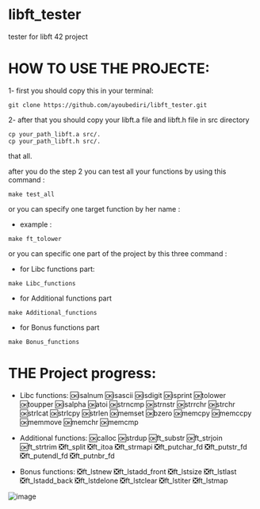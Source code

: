 # libft_tester
tester for libft 42 project
# HOW TO USE THE PROJECTE:

1- first you should copy this in your terminal:
```
git clone https://github.com/ayoubediri/libft_tester.git
```
2- after that you should copy your libft.a file and libft.h file in src directory
```
cp your_path_libft.a src/.
cp your_path_libft.h src/.
```
that all.

after you do the step 2 you can test all your functions by using this command :
```
make test_all
```
or you can specify one target function by her name :
- example :
```
make ft_tolower
```
or you can specific one part of the project by this three command :
- for Libc functions part:
```
make Libc_functions
```
- for Additional functions part
```
make Additional_functions
```
- for Bonus functions part
```
make Bonus_functions
```
# THE Project progress:
- Libc functions:
  🆗isalnum
  🆗isascii
  🆗isdigit
  🆗isprint
  🆗tolower
  🆗toupper
  🆗isalpha
  🆗atoi
  🆗strncmp
  🆗strnstr
  🆗strrchr
  🆗strchr
  🆗strlcat
  🆗strlcpy
  🆗strlen
  🆗memset
  🆗bzero
  🆗memcpy
  🆗memccpy
  🆗memmove
  🆗memchr
  🆗memcmp
  
  

- Additional functions:
  🆗calloc
  🆗strdup
  🆗ft_substr
  🆗ft_strjoin
  🆗ft_strtrim
  ❎ft_split
  ❎ft_itoa
  ❎ft_strmapi
  ❎ft_putchar_fd
  ❎ft_putstr_fd
  ❎ft_putendl_fd
  ❎ft_putnbr_fd

- Bonus functions:
  ❎ft_lstnew
  ❎ft_lstadd_front
  ❎ft_lstsize
  ❎ft_lstlast
  ❎ft_lstadd_back
  ❎ft_lstdelone
  ❎ft_lstclear
  ❎ft_lstiter
  ❎ft_lstmap

![image](https://github.com/user-attachments/assets/de4abd85-4da6-4837-a9e9-0cd7ad8f1964)
